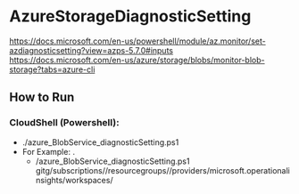 # AzureStorageDiagnosticSetting

https://docs.microsoft.com/en-us/powershell/module/az.monitor/set-azdiagnosticsetting?view=azps-5.7.0#inputs
https://docs.microsoft.com/en-us/azure/storage/blobs/monitor-blob-storage?tabs=azure-cli

## How to Run

### CloudShell (Powershell):
* ./azure_BlobService_diagnosticSetting.ps1 <Azure Log Analytics Sentinel Workspace ID>
* For Example: .
  * /azure_BlobService_diagnosticSetting.ps1 gitg/subscriptions/<SubscriptionID>/resourcegroups/<ResourceGroupName>/providers/microsoft.operationalinsights/workspaces/<LogAnalyticsWorkspacename>
